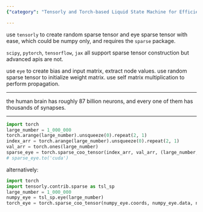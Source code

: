 ```yaml
---
{"category": "Tensorly and Torch-based Liquid State Machine for Efficient Data Processing of Complex Datasets like Brain Neurons", "created": "2023-11-14T13:58:28.712Z", "date": "2023-11-14 13:58:28", "description": "This text explains the process of creating a sparse matrix-based liquid state machine using tensorly and torch libraries. It focuses on efficient data processing for intricate datasets such as brain neurons.", "modified": "2023-11-14T16:02:49.104Z", "tags": ["sparse matrix", "liquid state machine", "tensorly", "torch", "efficient data processing", "complex datasets", "brain neurons"], "title": "Create sparse matrix based liquid state machine"}

---
```


use `tensorly` to create random sparse tensor and eye sparse tensor with ease, which could be numpy only, and requires the `sparse` package.

`scipy`, `pytorch`, `tensorflow`, `jax` all support sparse tensor construction but advanced apis are not.

use `eye` to create bias and input matrix, extract node values. use random sparse tensor to initialize weight matrix. use self matrix multiplication to perform propagation.

---

the human brain has roughly 87 billion neurons, and every one of them has thousands of synapses.

---
```python
import torch
large_number = 1_000_000
torch.arange(large_number).unsqueeze(0).repeat(2, 1)
index_arr = torch.arange(large_number).unsqueeze(0).repeat(2, 1)
val_arr = torch.ones(large_number)
sparse_eye = torch.sparse_coo_tensor(index_arr, val_arr, (large_number, large_number))
# sparse_eye.to('cuda')

```

alternatively:
```python
import torch
import tensorly.contrib.sparse as tsl_sp
large_number = 1_000_000
numpy_eye = tsl_sp.eye(large_number)
torch_eye = torch.sparse_coo_tensor(numpy_eye.coords, numpy_eye.data, numpy_eye.shape)

```
